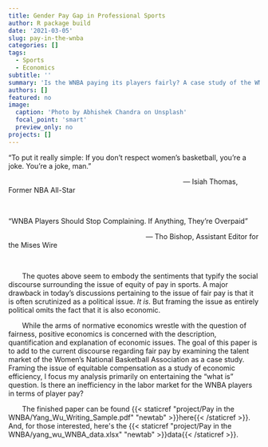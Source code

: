 ```yaml
---
title: Gender Pay Gap in Professional Sports
author: R package build
date: '2021-03-05'
slug: pay-in-the-wnba
categories: []
tags:
  - Sports 
  - Economics
subtitle: ''
summary: 'Is the WNBA paying its players fairly? A case study of the WNBA talent market may offer some answers.'
authors: []
featured: no
image:
  caption: 'Photo by Abhishek Chandra on Unsplash'
  focal_point: 'smart'
  preview_only: no
projects: []
---
```


“To put it really simple: If you don’t respect women’s basketball, you’re a joke. You’re a joke, man.”

&nbsp;&nbsp;&nbsp;&nbsp;&nbsp;&nbsp;&nbsp;&nbsp;&nbsp;&nbsp;&nbsp;&nbsp;&nbsp;&nbsp;&nbsp;&nbsp;&nbsp;&nbsp;&nbsp;&nbsp;&nbsp;&nbsp;&nbsp;&nbsp;&nbsp;&nbsp;&nbsp;&nbsp;&nbsp;&nbsp;&nbsp;&nbsp;&nbsp;&nbsp;&nbsp;&nbsp;&nbsp;&nbsp;&nbsp;&nbsp;&nbsp;&nbsp;&nbsp;&nbsp;&nbsp;&nbsp;&nbsp;&nbsp;&nbsp;&nbsp;&nbsp;&nbsp;&nbsp;&nbsp;&nbsp;&nbsp;&nbsp;&nbsp;&nbsp;&nbsp;&nbsp;&nbsp;&nbsp;&nbsp;&nbsp;&nbsp;&nbsp;&nbsp;&nbsp;&nbsp;&nbsp;&nbsp;&nbsp;&nbsp;&nbsp;&nbsp;&nbsp;&nbsp;&nbsp;&nbsp;&nbsp;&nbsp;&nbsp;&nbsp;&nbsp;&nbsp;&nbsp;&nbsp; — Isiah Thomas, Former NBA All-Star

&nbsp;

“WNBA Players Should Stop Complaining. If Anything, They’re Overpaid”

&nbsp;&nbsp;&nbsp;&nbsp;&nbsp;&nbsp;&nbsp;&nbsp;&nbsp;&nbsp;&nbsp;&nbsp;&nbsp;&nbsp;&nbsp;&nbsp;&nbsp;&nbsp;&nbsp;&nbsp;&nbsp;&nbsp;&nbsp;&nbsp;&nbsp;&nbsp;&nbsp;&nbsp;&nbsp;&nbsp;&nbsp;&nbsp;&nbsp;&nbsp;&nbsp;&nbsp;&nbsp;&nbsp;&nbsp;&nbsp;&nbsp;&nbsp;&nbsp;&nbsp;&nbsp;&nbsp;&nbsp;&nbsp;&nbsp;&nbsp;&nbsp;&nbsp;&nbsp;&nbsp;&nbsp;&nbsp;&nbsp;&nbsp;&nbsp;&nbsp;&nbsp;&nbsp;&nbsp;&nbsp;&nbsp;&nbsp;&nbsp;&nbsp;&nbsp; — Tho Bishop, Assistant Editor for the Mises Wire

&nbsp;

&nbsp;&nbsp;&nbsp;&nbsp;&nbsp;&nbsp; The quotes above seem to embody the sentiments that typify the social discourse surrounding the issue of equity of pay in sports. A major drawback in today’s discussions pertaining to the issue of fair pay is that it is often scrutinized as a political issue. *It is*. But framing the issue as entirely political omits the fact that it is also economic. 

&nbsp;&nbsp;&nbsp;&nbsp;&nbsp;&nbsp; While the arms of normative economics wrestle with the question of fairness, positive economics is concerned with the description, quantification and explanation of economic issues. The goal of this paper is to add to the current discourse regarding fair pay by examining the talent market of the Women’s National Basketball Association as a case study. Framing the issue of equitable compensation as a study of economic efficiency, I focus my analysis primarily on entertaining the “what is” question. Is there an inefficiency in the labor market for the WNBA players in terms of player pay?

&nbsp;&nbsp;&nbsp;&nbsp;&nbsp;&nbsp; The finished paper can be found {{< staticref "project/Pay in the WNBA/Yang_Wu_Writing_Sample.pdf" "newtab" >}}here{{< /staticref >}}. And, for those interested, here's the {{< staticref "project/Pay in the WNBA/yang_wu_WNBA_data.xlsx" "newtab" >}}data{{< /staticref >}}.